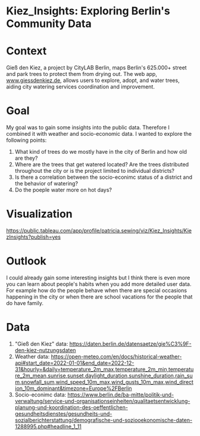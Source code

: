 # Kiez_Insights: Exploring Berlin's Community Data

# Context
Gieß den Kiez, a project by CityLAB Berlin, maps Berlin's 625.000+ street and park trees to protect them from drying out. The web app, www.giessdenkiez.de, allows users to explore, adopt, and water trees, aiding city watering services coordination and improvement.

# Goal
My goal was to gain some insights into the public data. Therefore I combined it with weather and socio-economic data. I wanted to explore the following points:
1. What kind of trees do we mostly have in the city of Berlin and how old are they?
2. Where are the trees that get watered located? Are the trees distributed throughout the city or is the project limited to individual districts? 
3. Is there a correlation between the socio-econimc status of a district and the behavior of watering?
4. Do the poeple water more on hot days?

# Visualization 
https://public.tableau.com/app/profile/patricia.sewing/viz/Kiez_Insights/KiezInsights?publish=yes

# Outlook
I could already gain some interesting insights but I think there is even more you can learn about people's habits when you add more detailed user data. 
For example how do the people behave when there are special occasions happening in the city or when there are school vacations for the people that do have family.

# Data
1. "Gieß den Kiez" data: 
https://daten.berlin.de/datensaetze/gie%C3%9F-den-kiez-nutzungsdaten
2. Weather data: 
https://open-meteo.com/en/docs/historical-weather-api#start_date=2022-01-01&end_date=2022-12-31&hourly=&daily=temperature_2m_max,temperature_2m_min,temperature_2m_mean,sunrise,sunset,daylight_duration,sunshine_duration,rain_sum,snowfall_sum,wind_speed_10m_max,wind_gusts_10m_max,wind_direction_10m_dominant&timezone=Europe%2FBerlin
3. Socio-econimc data: 
https://www.berlin.de/ba-mitte/politik-und-verwaltung/service-und-organisationseinheiten/qualitaetsentwicklung-planung-und-koordination-des-oeffentlichen-gesundheitsdienstes/gesundheits-und-sozialberichterstattung/demografische-und-soziooekonomische-daten-1288995.php#headline_1_11
